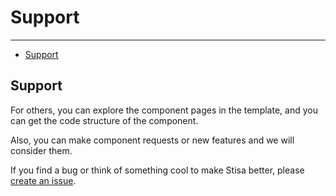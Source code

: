 # Support

---

- [Support](#support)

<a name="#support"></a>

## Support
For others, you can explore the component pages in the template, and you can get the code structure of the component.

Also, you can make component requests or new features and we will consider them.

If you find a bug or think of something cool to make Stisa better, please [create an issue](https://github.com/stisla/stisla/issues).